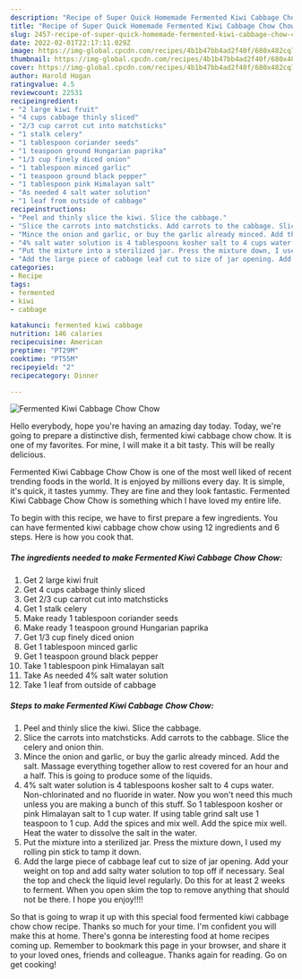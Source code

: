 ```yaml
---
description: "Recipe of Super Quick Homemade Fermented Kiwi Cabbage Chow Chow"
title: "Recipe of Super Quick Homemade Fermented Kiwi Cabbage Chow Chow"
slug: 2457-recipe-of-super-quick-homemade-fermented-kiwi-cabbage-chow-chow
date: 2022-02-01T22:17:11.029Z
image: https://img-global.cpcdn.com/recipes/4b1b47bb4ad2f40f/680x482cq70/fermented-kiwi-cabbage-chow-chow-recipe-main-photo.jpg
thumbnail: https://img-global.cpcdn.com/recipes/4b1b47bb4ad2f40f/680x482cq70/fermented-kiwi-cabbage-chow-chow-recipe-main-photo.jpg
cover: https://img-global.cpcdn.com/recipes/4b1b47bb4ad2f40f/680x482cq70/fermented-kiwi-cabbage-chow-chow-recipe-main-photo.jpg
author: Harold Hogan
ratingvalue: 4.5
reviewcount: 22531
recipeingredient:
- "2 large kiwi fruit"
- "4 cups cabbage thinly sliced"
- "2/3 cup carrot cut into matchsticks"
- "1 stalk celery"
- "1 tablespoon coriander seeds"
- "1 teaspoon ground Hungarian paprika"
- "1/3 cup finely diced onion"
- "1 tablespoon minced garlic"
- "1 teaspoon ground black pepper"
- "1 tablespoon pink Himalayan salt"
- "As needed 4 salt water solution"
- "1 leaf from outside of cabbage"
recipeinstructions:
- "Peel and thinly slice the kiwi. Slice the cabbage."
- "Slice the carrots into matchsticks. Add carrots to the cabbage. Slice the celery and onion thin."
- "Mince the onion and garlic, or buy the garlic already minced. Add the salt. Massage everything together allow to rest covered for an hour and a half. This is going to produce some of the liquids."
- "4% salt water solution is 4 tablespoons kosher salt to 4 cups water. Non-chlorinated and no fluoride in water. Now you won&#39;t need this much unless you are making a bunch of this stuff. So 1 tablespoon kosher or pink Himalayan salt to 1 cup water. If using table grind salt use 1 teaspoon to 1 cup. Add the spices and mix well. Add the spice mix well. Heat the water to dissolve the salt in the water."
- "Put the mixture into a sterilized jar. Press the mixture down, I used my rolling pin stick to tamp it down."
- "Add the large piece of cabbage leaf cut to size of jar opening. Add your weight on top and add salty water solution to top off if necessary. Seal the top and check the liquid level regularly. Do this for at least 2 weeks to ferment. When you open skim the top to remove anything that should not be there. I hope you enjoy!!!!"
categories:
- Recipe
tags:
- fermented
- kiwi
- cabbage

katakunci: fermented kiwi cabbage 
nutrition: 146 calories
recipecuisine: American
preptime: "PT29M"
cooktime: "PT55M"
recipeyield: "2"
recipecategory: Dinner

---
```



![Fermented Kiwi Cabbage Chow Chow](https://img-global.cpcdn.com/recipes/4b1b47bb4ad2f40f/680x482cq70/fermented-kiwi-cabbage-chow-chow-recipe-main-photo.jpg)

Hello everybody, hope you're having an amazing day today. Today, we're going to prepare a distinctive dish, fermented kiwi cabbage chow chow. It is one of my favorites. For mine, I will make it a bit tasty. This will be really delicious.



Fermented Kiwi Cabbage Chow Chow is one of the most well liked of recent trending foods in the world. It is enjoyed by millions every day. It is simple, it's quick, it tastes yummy. They are fine and they look fantastic. Fermented Kiwi Cabbage Chow Chow is something which I have loved my entire life.


To begin with this recipe, we have to first prepare a few ingredients. You can have fermented kiwi cabbage chow chow using 12 ingredients and 6 steps. Here is how you cook that.

<!--inarticleads1-->

##### The ingredients needed to make Fermented Kiwi Cabbage Chow Chow:

1. Get 2 large kiwi fruit
1. Get 4 cups cabbage thinly sliced
1. Get 2/3 cup carrot cut into matchsticks
1. Get 1 stalk celery
1. Make ready 1 tablespoon coriander seeds
1. Make ready 1 teaspoon ground Hungarian paprika
1. Get 1/3 cup finely diced onion
1. Get 1 tablespoon minced garlic
1. Get 1 teaspoon ground black pepper
1. Take 1 tablespoon pink Himalayan salt
1. Take As needed 4% salt water solution
1. Take 1 leaf from outside of cabbage




<!--inarticleads2-->

##### Steps to make Fermented Kiwi Cabbage Chow Chow:

1. Peel and thinly slice the kiwi. Slice the cabbage.
1. Slice the carrots into matchsticks. Add carrots to the cabbage. Slice the celery and onion thin.
1. Mince the onion and garlic, or buy the garlic already minced. Add the salt. Massage everything together allow to rest covered for an hour and a half. This is going to produce some of the liquids.
1. 4% salt water solution is 4 tablespoons kosher salt to 4 cups water. Non-chlorinated and no fluoride in water. Now you won&#39;t need this much unless you are making a bunch of this stuff. So 1 tablespoon kosher or pink Himalayan salt to 1 cup water. If using table grind salt use 1 teaspoon to 1 cup. Add the spices and mix well. Add the spice mix well. Heat the water to dissolve the salt in the water.
1. Put the mixture into a sterilized jar. Press the mixture down, I used my rolling pin stick to tamp it down.
1. Add the large piece of cabbage leaf cut to size of jar opening. Add your weight on top and add salty water solution to top off if necessary. Seal the top and check the liquid level regularly. Do this for at least 2 weeks to ferment. When you open skim the top to remove anything that should not be there. I hope you enjoy!!!!




So that is going to wrap it up with this special food fermented kiwi cabbage chow chow recipe. Thanks so much for your time. I'm confident you will make this at home. There's gonna be interesting food at home recipes coming up. Remember to bookmark this page in your browser, and share it to your loved ones, friends and colleague. Thanks again for reading. Go on get cooking!
